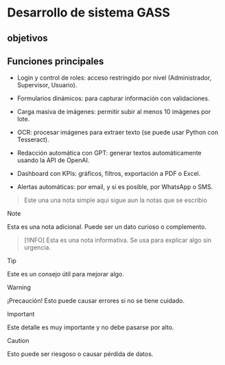 # Desarrollo de sistema GASS
## **objetivos**

## **Funciones principales**

- Login y control de roles: acceso restringido por nivel (Administrador, Supervisor, Usuario).

- Formularios dinámicos: para capturar información con validaciones.

- Carga masiva de imágenes: permitir subir al menos 10 imágenes por lote.

- OCR: procesar imágenes para extraer texto (se puede usar Python con Tesseract).

- Redacción automática con GPT: generar textos automáticamente usando la API de OpenAI.

- Dashboard con KPIs: gráficos, filtros, exportación a PDF o Excel.

- Alertas automáticas: por email, y si es posible, por WhatsApp o SMS.

> Este una una nota simple
> aqui sigue aun la notas que se escribio

> [!NOTE]
> Esta es una nota adicional. Puede ser un dato curioso o complemento.

> [!INFO]
> Esta es una nota informativa. Se usa para explicar algo sin urgencia.

> [!TIP]
> Este es un consejo útil para mejorar algo.

> [!WARNING]
> ¡Precaución! Esto puede causar errores si no se tiene cuidado.

> [!IMPORTANT]
> Este detalle es muy importante y no debe pasarse por alto.

> [!CAUTION]
> Esto puede ser riesgoso o causar pérdida de datos.
